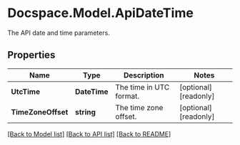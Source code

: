 # Docspace.Model.ApiDateTime
The API date and time parameters.

## Properties

Name | Type | Description | Notes
------------ | ------------- | ------------- | -------------
**UtcTime** | **DateTime** | The time in UTC format. | [optional] [readonly] 
**TimeZoneOffset** | **string** | The time zone offset. | [optional] [readonly] 

[[Back to Model list]](../README.md#documentation-for-models) [[Back to API list]](../README.md#documentation-for-api-endpoints) [[Back to README]](../README.md)

